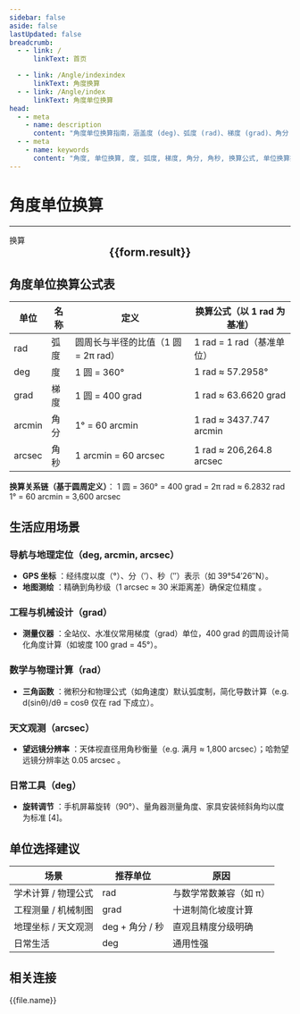 ```yaml
---
sidebar: false
aside: false
lastUpdated: false
breadcrumb:
  - - link: /
      linkText: 首页

  - - link: /Angle/indexindex
      linkText: 角度换算
  - - link: /Angle/index
      linkText: 角度单位换算
head:
  - - meta
    - name: description
      content: "角度单位换算指南，涵盖度 (deg)、弧度 (rad)、梯度 (grad)、角分 (arcmin)、角秒 (arcsec) 的详细换算公式与说明。"
  - - meta
    - name: keywords
      content: "角度, 单位换算, 度, 弧度, 梯度, 角分, 角秒, 换算公式, 单位换算指南"  
---
```

# 角度单位换算
---
<script setup>
import { onMounted, reactive, inject ,ref  } from 'vue'
import { NButton,NForm ,NFormItem,NInput,NInputNumber,NSelect,NCard,useMessage ,NGrid ,NGi } from 'naive-ui'
import { defineClientComponent } from 'vitepress'
import { Angle } from '../../files';
const convert = inject('convert')
const options =  [
  { "label": "度", "value": "deg" },
  { "label": "弧度", "value": "rad" },
  { "label": "梯度", "value": "grad" },
  { "label": "角分", "value": "arcmin" },
  { "label": "角秒", "value": "arcsec" }
];
const formRef = ref(null);
const seoKey = ['角度','单位换算','度','弧度','梯度','角分','角秒','换算公式','单位换算指南']
const rules = {
  number:{
    required: true,
    type: 'number',
    trigger: "blur",
    message: '请输入数字'
  },
  to:{
    required: true,
    trigger: "select",
    message: '请选择转换单位'
  },
  from:{
    required: true,
    trigger: "select",
    message: '请选择原始单位'
  }
}
const form = reactive({
  number:null,
  to:'',
  from:'',
  result:'',
  title:'面积单位换算',
})
const convertHandler = (e) => {
   e.preventDefault();
  formRef.value?.validate((errors)=>{
    if (!errors) {
      form.result = `${form.number}${form.from} = ${convert(form.number).from(form.from).to(form.to)}${form.to}`
    }
  })
}
</script>

<n-form size="large" :model="form" ref='formRef' :rules="rules">
  <n-form-item label="数值"  path="number">
    <n-input-number size="large" style="width:100%" :min="0" v-model:value="form.number"   placeholder="请输入要换算的数值" />
  </n-form-item>
  <n-form-item label="从" path="from">
    <n-select  size="large" :options="options" v-model:value="form.from" placeholder="请选择原始单位" />
  </n-form-item>
  <n-form-item label="到" path="to">
    <n-select  size="large" :options="options" v-model:value="form.to" placeholder="请选择换算单位" />
  </n-form-item>
  <n-form-item>
    <n-button type="info" style="width:100%" @click="convertHandler">换算</n-button>
  </n-form-item>
</n-form>

<n-card embedded :bordered="false" hoverable>
  <template #header>
    <div style="text-align:center;font-size:16px;color:#666;">
      {{form.title}}
    </div>
  </template>
  <div style="text-align:center;font-size:20px;">
    <strong>{{form.result}}</strong>
  </div>
  <template #footer>
    <div style="text-align:center;font-size:12px;color:#999;">
      <span v-for="(keyword, index) in seoKey" :key="index">
        {{keyword}}<span v-if="index < seoKey.length - 1"> | </span>
      </span>
    </div>
  </template>
</n-card>

## 角度单位换算公式表

单位 | 名称 | 定义 | 换算公式（以 1 rad 为基准）
---|---|---|---
rad | 弧度 | 圆周长与半径的比值（1 圆 = 2π rad） | 1 rad = 1 rad（基准单位）
deg | 度 | 1 圆 = 360° | 1 rad ≈ 57.2958°
grad | 梯度 | 1 圆 = 400 grad | 1 rad ≈ 63.6620 grad
arcmin | 角分 | 1° = 60 arcmin | 1 rad ≈ 3437.747 arcmin
arcsec | 角秒 | 1 arcmin = 60 arcsec | 1 rad ≈ 206,264.8 arcsec

**换算关系链（基于圆周定义）**：
1 圆 = 360° = 400 grad = 2π rad ≈ 6.2832 rad 
1° = 60 arcmin = 3,600 arcsec 

## 生活应用场景

### 导航与地理定位（deg, arcmin, arcsec）

  * **GPS 坐标** ：经纬度以度（°）、分（′）、秒（″）表示（如 39°54′26″N）。
  * **地图测绘** ：精确到角秒级（1 arcsec ≈ 30 米距离差）确保定位精度 。

### 工程与机械设计（grad）

  * **测量仪器** ：全站仪、水准仪常用梯度（grad）单位，400 grad 的圆周设计简化角度计算（如坡度 100 grad = 45°）。

### 数学与物理计算（rad）

  * **三角函数** ：微积分和物理公式（如角速度）默认弧度制，简化导数计算（e.g. d(sinθ)/dθ = cosθ 仅在 rad 下成立）。

### 天文观测（arcsec）

  * **望远镜分辨率** ：天体视直径用角秒衡量（e.g. 满月 ≈ 1,800 arcsec）；哈勃望远镜分辨率达 0.05 arcsec 。

### 日常工具（deg）

  * **旋转调节** ：手机屏幕旋转（90°）、量角器测量角度、家具安装倾斜角均以度为标准 [4]。

## 单位选择建议

场景 | 推荐单位 | 原因
---|---|---
学术计算 / 物理公式 | rad | 与数学常数兼容（如 π）
工程测量 / 机械制图 | grad | 十进制简化坡度计算
地理坐标 / 天文观测 | deg + 角分 / 秒 | 直观且精度分级明确
日常生活 | deg | 通用性强

## 相关连接
<n-grid x-gap="12" :cols="2">
  <n-gi v-for="(file, index) in Angle" :key="index">
    <n-button
      text
      tag="a"
      :href="file.path"
      type="info"
    >
      {{file.name}}
    </n-button>
  </n-gi>
</n-grid>